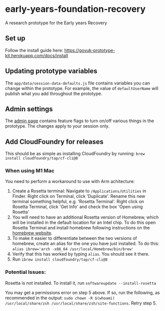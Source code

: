 # early-years-foundation-recovery
A research prototype for the Early years Recovery

## Set up

Follow the install guide here: https://govuk-prototype-kit.herokuapp.com/docs/install

## Updating prototype variables

The `app/data/session-data-defaults.js` file contains variables you can change within the prototype. For example, the value of `defaultUserName` will publish what you add throughout the prototype. 

## Admin settings

The [admin page](https://teaching-vacancies-prototype.london.cloudapps.digital/admin) contains feature flags to turn on/off various things in the prototype. The changes apply to your session only. 

## Add CloudFoundry for releases

This should be as simple as installing CloudFoundry by running:
`brew install cloudfoundry/tap/cf-cli@8`

### When using M1 Mac
You need to perform a workaround to use with Arm achitecture: 
1. Create a Rosetta terminal: Navigate to `/Applications/Utilities` in Finder. Right click on Terminal, click 'Duplicate'. Rename this new terminal something helpful, e.g. 'Rosetta Terminal'. Right click on Rosetta Terminal, click 'Get Info' and check the box 'Open using Rosetta'
2. You will need to have an additional Rosetta version of Homebrew, which will be installed in the default location for an Intel chip. To do this open Rosetta Terminal and install homebrew following instructions on the [homebrew website](https://brew.sh/).
3. To make it easier to differentiate between the two versions of homebrew, create an alias for the one you have just installed. To do this: `alias ibrew='arch -x86_64 /usr/local/Homebrew/bin/brew'`
4. Verify that this has worked by typing `alias`. You should see it there.
5. Run `ibrew install cloudfoundry/tap/cf-cli@8`

### Potential Issues:

Rosetta is not installed. To install it, run `softwareupdate --install-rosetta`

You may get a permissions error on step 5 above. If so, run the following, as recommended in the output:
`sudo chown -R $(whoami) /usr/local/share/zsh /usr/local/share/zsh/site-functions`. Retry step 5.
